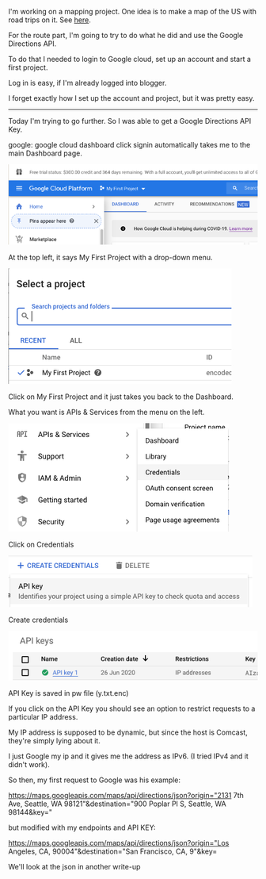 I'm working on a mapping project.  One idea is to make a map of the US with road trips on it.  See [here](https://www.kexinzhang.com/2018/07/02/google-maps-to-geojson.html).

For the route part, I'm going to try to do what he did and use the Google Directions API.

To do that I needed to login to Google cloud, set up an account and start a first project.

Log in is easy, if I'm already logged into blogger.

I forget exactly how I set up the account and project, but it was pretty easy.

<hr>

Today I'm trying to go further.  So I was able to get a Google Directions API Key.

google:  google cloud dashboard click signin
automatically takes me to the main Dashboard page.

![](figs/1.png)

At the top left, it says My First Project with a drop-down menu.

![](figs/2.png)

Click on My First Project and it just takes you back to the Dashboard.

What you want is APIs & Services from the menu on the left.

![](figs/3.png)

Click on Credentials

![](figs/5.png)

Create credentials

![](figs/4.png)

API Key is saved in pw file (y.txt.enc)

If you click on the API Key you should see an option to restrict requests to a particular IP address.

My IP address is supposed to be dynamic, but since the host is Comcast, they're simply lying about it.

I just Google my ip and it gives me the address as IPv6.  (I tried IPv4 and it didn't work).

So then, my first request to Google was his example:

https://maps.googleapis.com/maps/api/directions/json?origin="2131 7th Ave, Seattle, WA 98121"&destination="900 Poplar Pl S, Seattle, WA 98144&key=<API KEY>"

but modified with my endpoints and API KEY:

https://maps.googleapis.com/maps/api/directions/json?origin="Los Angeles, CA, 90004"&destination="San Francisco, CA, 9"&key=<MY API KEY>

We'll look at the json in another write-up